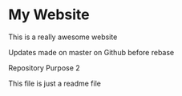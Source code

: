 # My Website

This is a really awesome website

Updates made on master on Github before rebase

Repository Purpose 2

This file is just a readme file
